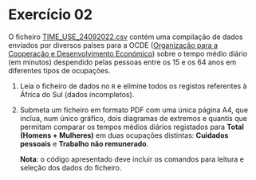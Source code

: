 # Exercício 02

O ficheiro  [TIME_USE_24092022.csv](https://github.com/goncalobarias/ComputationalProject-PE/blob/main/ex02/TIME_USE_24092022.csv) contém uma compilação de dados enviados por diversos países para a OCDE ([Organização para a Cooperação e Desenvolvimento Económico](https://stats.oecd.org/Index.aspx?DataSetCode=TIME_USE)) sobre o tempo médio diário (em minutos) despendido pelas pessoas entre os 15 e os 64 anos em diferentes tipos de ocupações.

1. Leia o ficheiro de dados no `R` e elimine todos os registos referentes à África do Sul (dados incompletos).

2. Submeta um ficheiro em formato PDF com uma única página A4, que inclua, num único gráfico, dois diagramas de extremos e quantis que permitam comparar os tempos médios diários registados para **Total (Homens + Mulheres)** em duas ocupações distintas: **Cuidados pessoais** e **Trabalho não remunerado**.

   **Nota**: o código apresentado deve incluir os comandos para leitura e seleção dos dados do ficheiro.
